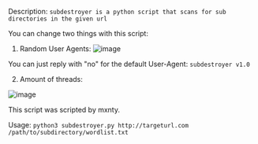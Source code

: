 Description: `subdestroyer is a python script that scans for sub directories in the given url`

You can change two things with this script:
1. Random User Agents:
![image](https://github.com/mxntysec/subdestroyer/assets/166342298/038bc080-04e4-41f1-baab-fbd8bba40886)

You can just reply with "no" for the default User-Agent: `subdestroyer v1.0`

2. Amount of threads:

![image](https://github.com/mxntysec/subdestroyer/assets/166342298/3d85c7d9-40bf-412b-9629-bdccdaccf00a)

This script was scripted by mxnty.

Usage: `python3 subdestroyer.py http://targeturl.com /path/to/subdirectory/wordlist.txt`
